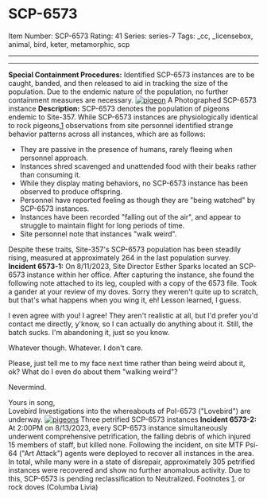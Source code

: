 # SCP-6573
Item Number: SCP-6573
Rating: 41
Series: series-7
Tags: _cc, _licensebox, animal, bird, keter, metamorphic, scp

---

* * *
**Special Containment Procedures:** Identified SCP-6573 instances are to be caught, banded, and then released to aid in tracking the size of the population. Due to the endemic nature of the population, no further containment measures are necessary.
[![pigeon](https://scp-wiki.wdfiles.com/local--resized-images/scp-6573/pigeon/medium.jpg)](https://scp-wiki.wdfiles.com/local--files/scp-6573/pigeon)
A Photographed SCP-6573 instance
**Description:** SCP-6573 denotes the population of pigeons endemic to Site-357.
While SCP-6573 instances are physiologically identical to rock pigeons,[1](javascript:;) observations from site personnel identified strange behavior patterns across all instances, which are as follows:
  * They are passive in the presence of humans, rarely fleeing when personnel approach.
  * Instances shred scavenged and unattended food with their beaks rather than consuming it.
  * While they display mating behaviors, no SCP-6573 instance has been observed to produce offspring.
  * Personnel have reported feeling as though they are "being watched" by SCP-6573 instances.
  * Instances have been recorded "falling out of the air", and appear to struggle to maintain flight for long periods of time.
  * Site personnel note that instances "walk weird".

Despite these traits, Site-357's SCP-6573 population has been steadily rising, measured at approximately 264 in the last population survey.
**Incident 6573-1:** On 8/11/2023, Site Director Esther Sparks located an SCP-6573 instance within her office. After capturing the instance, she found the following note attached to its leg, coupled with a copy of the 6573 file.
Took a gander at your review of my doves. Sorry they weren't quite up to scratch, but that's what happens when you wing it, eh! Lesson learned, I guess.  
  
I even agree with you! I agree! They aren't realistic at all, but I'd prefer you'd contact me directly, y'know, so I can actually do anything about it. Still, the batch sucks. I'm abandoning it, just so you know.  
  
Whatever though. Whatever. I don't care.  
  
Please, just tell me to my face next time rather than being weird about it, ok? What do I even do about them "walking weird"?  
  
Nevermind.  

Yours in song,  
Lovebird
Investigations into the whereabouts of PoI-6573 ("Lovebird") are underway.
[![pigeons](https://scp-wiki.wdfiles.com/local--resized-images/scp-6573/pigeons/medium.jpg)](https://scp-wiki.wdfiles.com/local--files/scp-6573/pigeons)
Three petrified SCP-6573 instances
**Incident 6573-2:** At 2:00PM on 8/13/2023, every SCP-6573 instance simultaneously underwent comprehensive petrification, the falling debris of which injured 15 members of staff, but killed none.
Following the incident, on site MTF Psi-64 ("Art Attack") agents were deployed to recover all instances in the area. In total, while many were in a state of disrepair, approximately 305 petrified instances were recovered and show no further anomalous activity. Due to this, SCP-6573 is pending reclassification to Neutralized.
Footnotes
[1](javascript:;). or rock doves (Columba Livia)